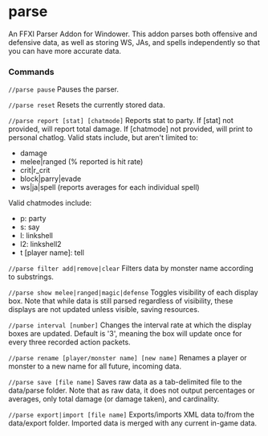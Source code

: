 # parse
An FFXI Parser Addon for Windower. This addon parses both offensive and defensive data, as well as storing WS, JAs, and spells independently so that you can have more accurate data.

### Commands

`//parse pause`
Pauses the parser.

`//parse reset`
Resets the currently stored data.

`//parse report [stat] [chatmode]`
Reports stat to party. If [stat] not provided, will report total damage. If [chatmode] not provided, will print to personal chatlog. Valid stats include, but aren't limited to:
* damage
* melee|ranged (% reported is hit rate)
* crit|r_crit
* block|parry|evade
* ws|ja|spell (reports averages for each individual spell)

Valid chatmodes include:
* p: party
* s: say
* l: linkshell
* l2: linkshell2
* t [player name]: tell

`//parse filter add|remove|clear`
Filters data by monster name according to substrings.

`//parse show melee|ranged|magic|defense`
Toggles visibility of each display box. Note that while data is still parsed regardless of visibility, these displays are not updated unless visible, saving resources.

`//parse interval [number]`
Changes the interval rate at which the display boxes are updated. Default is '3', meaning the box will update once for every three recorded action packets.

`//parse rename [player/monster name] [new name]`
Renames a player or monster to a new name for all future, incoming data.

`//parse save [file name]`
Saves raw data as a tab-delimited file to the data/parse folder. Note that as raw data, it does not output percentages or averages, only total damage (or damage taken), and cardinality.

`//parse export|import [file name]`
Exports/imports XML data to/from the data/export folder. Imported data is merged with any current in-game data.
